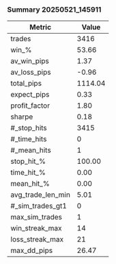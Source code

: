 ### Summary 20250521_145911

| Metric | Value |
|--------|-------|
| trades | 3416 |
| win_% | 53.66 |
| av_win_pips | 1.37 |
| av_loss_pips | -0.96 |
| total_pips | 1114.04 |
| expect_pips | 0.33 |
| profit_factor | 1.80 |
| sharpe | 0.18 |
| #_stop_hits | 3415 |
| #_time_hits | 0 |
| #_mean_hits | 1 |
| stop_hit_% | 100.00 |
| time_hit_% | 0.00 |
| mean_hit_% | 0.00 |
| avg_trade_len_min | 5.01 |
| #_sim_trades_gt1 | 0 |
| max_sim_trades | 1 |
| win_streak_max | 14 |
| loss_streak_max | 21 |
| max_dd_pips | 26.47 |